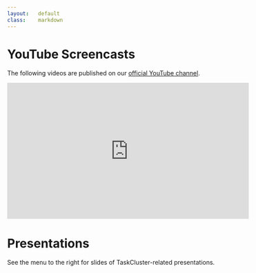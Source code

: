 ```yaml
---
layout:   default
class:    markdown
---
```


YouTube Screencasts
===================

The following videos are published on our [official YouTube channel](https://www.youtube.com/channel/UCD0odAg4RgoTDdomOx7lSuw).

<iframe width="560" height="315" src="https://www.youtube.com/embed/cez1uGY5u8A" frameborder="0" allowfullscreen></iframe>

Presentations
=============

See the menu to the right for slides of TaskCluster-related presentations.
